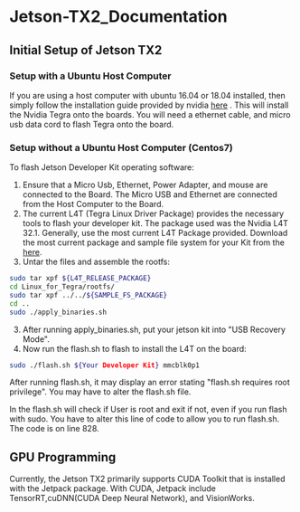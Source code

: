 # Jetson-TX2_Documentation

## Initial Setup of Jetson TX2 
### Setup with a Ubuntu Host Computer
If you are using a host computer with ubuntu 16.04 or 18.04 installed, then simply follow the installation guide provided by nvidia [here](https://docs.nvidia.com/jetson/l4t/index.html#page/Tegra%2520Linux%2520Driver%2520Package%2520Development%2520Guide%2Fquick_start.html%23) . 
This will install the Nvidia Tegra onto the boards. You will need a ethernet cable, and micro usb data cord to flash Tegra onto the board.

### Setup without a Ubuntu Host Computer (Centos7)
To flash Jetson Developer Kit operating software:
1. Ensure that a Micro Usb, Ethernet, Power Adapter, and mouse are connected to the Board. The Micro USB and Ethernet are connected from the Host Computer to the Board.
2. The current L4T (Tegra Linux Driver Package) provides the necessary tools to flash your developer kit. The package used was the Nvidia L4T 32.1. Generally, use the most current L4T Package provided. Download the most current package and sample file system for your Kit from the [here](https://developer.nvidia.com/linux-tegra). 
3. Untar the files and assemble the rootfs:
```bash
sudo tar xpf ${L4T_RELEASE_PACKAGE}
cd Linux_for_Tegra/rootfs/
sudo tar xpf ../../${SAMPLE_FS_PACKAGE}
cd ..
sudo ./apply_binaries.sh
```
3. After running apply_binaries.sh, put your jetson kit into "USB Recovery Mode".
4. Now run the flash.sh to flash to install the L4T  on the board:
```bash
sudo ./flash.sh ${Your Developer Kit} mmcblk0p1
```
 After running flash.sh, it may display an error stating "flash.sh requires root privilege". You may have to alter the flash.sh file.
 
In the flash.sh will check if User is root and exit if not, even if you run flash with sudo. You have to alter this line of code to allow you to run flash.sh. The code is on line 828.

## GPU Programming
 Currently, the Jetson TX2 primarily supports CUDA Toolkit that is installed with the Jetpack package. With CUDA, Jetpack include TensorRT,cuDNN(CUDA Deep Neural Network), and VisionWorks.
